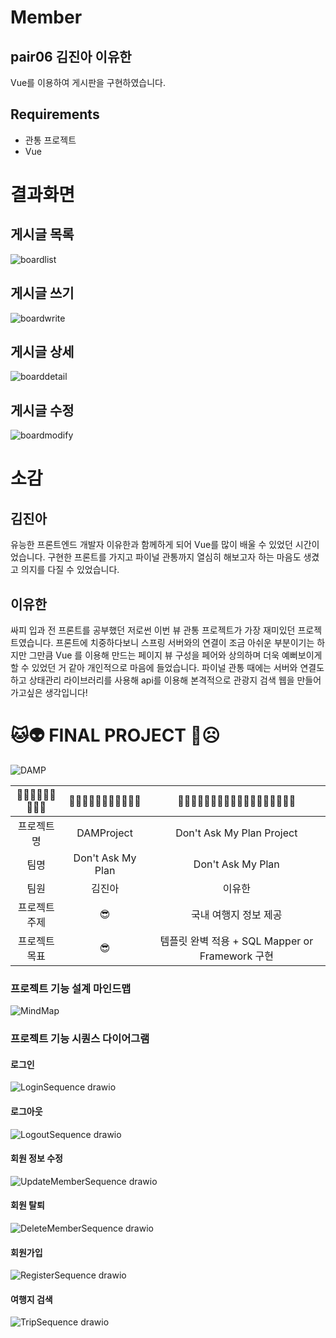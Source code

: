 # Member

## pair06 김진아 이유한

Vue를 이용하여 게시판을 구현하였습니다.

## Requirements

- 관통 프로젝트
- Vue

# 결과화면

## 게시글 목록

![boardlist](https://github.com/mikaniz/mikaniz/assets/92143119/88678a92-11d1-4854-a85b-4ef12f2e4c85)

## 게시글 쓰기

![boardwrite](https://github.com/mikaniz/mikaniz/assets/92143119/85e130d1-2c9f-4531-afbc-7aecbd0a4d60)

## 게시글 상세

![boarddetail](https://github.com/mikaniz/mikaniz/assets/92143119/667ee349-2461-4259-bcaa-c0e34d8084d8)

## 게시글 수정

![boardmodify](https://github.com/mikaniz/mikaniz/assets/92143119/dbbe6efa-4439-4567-8fa2-a496c54f1740)

# 소감

## 김진아

유능한 프론트엔드 개발자 이유한과 함께하게 되어 Vue를 많이 배울 수 있었던 시간이었습니다.
구현한 프론트를 가지고 파이널 관통까지 열심히 해보고자 하는 마음도 생겼고 의지를 다질 수 있었습니다.

## 이유한

싸피 입과 전 프론트를 공부했던 저로썬 이번 뷰 관통 프로젝트가 가장 재미있던 프로젝트였습니다.
프론트에 치중하다보니 스프링 서버와의 연결이 조금 아쉬운 부분이기는 하지만 그만큼 Vue 를 이용해 만드는 페이지 뷰 구성을 페어와 상의하며 더욱 예뻐보이게 할 수 있었던 거 같아 개인적으로 마음에 들었습니다. 파이널 관통 때에는 서버와 연결도 하고 상태관리 라이브러리를 사용해 api를 이용해 본격적으로 관광지 검색 웹을 만들어가고싶은 생각입니다!

# 🐱👽 FINAL PROJECT 🍗☹

![DAMP](https://github.com/mikaniz/mikaniz/assets/92143119/768fce69-1bd6-4c84-af93-d2ca6c324243)

| 🐸🐸🐸🐸🐸🐸🐸🐸🐸 | 🐲🐲🐲🐲🐲🐲🐲🐲🐲🐲🐲 |      🐢🐢🐢🐢🐢🐢🐢🐢🐢🐢🐢🐢🐢🐢🐢🐢🐢🐢       |
| :----------------: | :--------------------: | :---------------------------------------------: |
|     프로젝트명     |       DAMProject       |            Don't Ask My Plan Project            |
|        팀명        |   Don't Ask My Plan    |                Don't Ask My Plan                |
|        팀원        |         김진아         |                     이유한                      |
|   프로젝트 주제    |           😎           |              국내 여행지 정보 제공              |
|   프로젝트 목표    |           😎           | 템플릿 완벽 적용 + SQL Mapper or Framework 구현 |

### 프로젝트 기능 설계 마인드맵

![MindMap](https://github.com/mikaniz/mikaniz/assets/92143119/5667dcfd-acd3-4b9c-b471-ae15afc3a666)

### 프로젝트 기능 시퀀스 다이어그램

#### 로그인

![LoginSequence drawio](https://github.com/mikaniz/mikaniz/assets/92143119/0a8dc06f-2fd7-49d3-b814-f702bff78e8a)

#### 로그아웃

![LogoutSequence drawio](https://github.com/mikaniz/mikaniz/assets/92143119/74b06aa2-03b7-4aa7-9f43-c29aafb402de)

#### 회원 정보 수정

![UpdateMemberSequence drawio](https://github.com/mikaniz/mikaniz/assets/92143119/909e5363-693f-40a5-9663-67c300149934)

#### 회원 탈퇴

![DeleteMemberSequence drawio](https://github.com/mikaniz/mikaniz/assets/92143119/d285d327-e987-43aa-ae19-9f6cba30bbc5)

#### 회원가입

![RegisterSequence drawio](https://github.com/mikaniz/mikaniz/assets/92143119/315f57f1-40a0-4c50-a593-6e839cfc42cf)

#### 여행지 검색

![TripSequence drawio](https://github.com/mikaniz/mikaniz/assets/92143119/5a56a7ef-8930-4adb-80b5-451d006e23e6)
